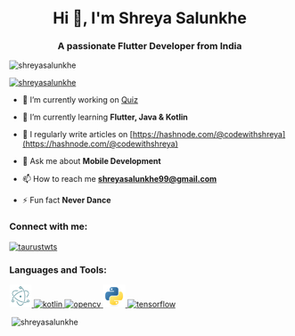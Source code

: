<h1 align="center">Hi 👋, I'm Shreya Salunkhe</h1>
<h3 align="center">A passionate Flutter Developer from India</h3>

<p align="left"> <img src="https://komarev.com/ghpvc/?username=shreyasalunkhe&label=Profile%20views&color=0e75b6&style=flat" alt="shreyasalunkhe" /> </p>

<p align="left"> <a href="https://github.com/ryo-ma/github-profile-trophy"><img src="https://github-profile-trophy.vercel.app/?username=shreyasalunkhe" alt="shreyasalunkhe" /></a> </p>

- 🔭 I’m currently working on [Quiz](Application)

- 🌱 I’m currently learning **Flutter, Java & Kotlin**

- 📝 I regularly write articles on [https://hashnode.com/@codewithshreya](https://hashnode.com/@codewithshreya)

- 💬 Ask me about **Mobile Development**

- 📫 How to reach me **shreyasalunkhe99@gmail.com**

- ⚡ Fun fact **Never Dance**

<h3 align="left">Connect with me:</h3>
<p align="left">
<a href="https://twitter.com/taurustwts" target="blank"><img align="center" src="https://raw.githubusercontent.com/rahuldkjain/github-profile-readme-generator/master/src/images/icons/Social/twitter.svg" alt="taurustwts" height="30" width="40" /></a>
</p>

<h3 align="left">Languages and Tools:</h3>
<p align="left"> <a href="https://www.electronjs.org" target="_blank" rel="noreferrer"> <img src="https://raw.githubusercontent.com/devicons/devicon/master/icons/electron/electron-original.svg" alt="electron" width="40" height="40"/> </a> <a href="https://kotlinlang.org" target="_blank" rel="noreferrer"> <img src="https://www.vectorlogo.zone/logos/kotlinlang/kotlinlang-icon.svg" alt="kotlin" width="40" height="40"/> </a> <a href="https://opencv.org/" target="_blank" rel="noreferrer"> <img src="https://www.vectorlogo.zone/logos/opencv/opencv-icon.svg" alt="opencv" width="40" height="40"/> </a> <a href="https://www.python.org" target="_blank" rel="noreferrer"> <img src="https://raw.githubusercontent.com/devicons/devicon/master/icons/python/python-original.svg" alt="python" width="40" height="40"/> </a> <a href="https://www.tensorflow.org" target="_blank" rel="noreferrer"> <img src="https://www.vectorlogo.zone/logos/tensorflow/tensorflow-icon.svg" alt="tensorflow" width="40" height="40"/> </a> </p>

<p>&nbsp;<img align="center" src="https://github-readme-stats.vercel.app/api?username=shreyasalunkhe&show_icons=true&locale=en" alt="shreyasalunkhe" /></p>
